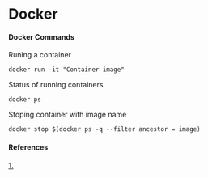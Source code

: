 # Docker
#### Docker Commands

Runing a container

    docker run -it "Container image"
Status of running containers

    docker ps
Stoping container with image name

    docker stop $(docker ps -q --filter ancestor = image)
    
#### References
[1.](https://stackoverflow.com/questions/32073971/stopping-docker-containers-by-image-name-ubuntu)

